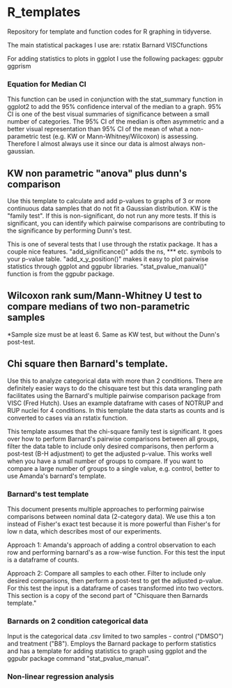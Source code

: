 # R_templates
Repository for template and function codes for R graphing in tidyverse.

The main statistical packages I use are:
rstatix
Barnard
VISCfunctions

For adding statistics to plots in ggplot I use the following packages: 
ggpubr
ggprism

### Equation for Median CI
This function can be used in conjunction with the stat_summary function in ggplot2 to add the 95% confidence interval of the median to a graph. 95% CI is one of the best visual summaries of significance between a small number of categories. The 95% CI of the median is often asymmetric and a better visual representation than 95% CI of the mean of what a non-parametric test (e.g. KW or Mann-Whitney/Wilcoxon) is assessing. Therefore I almost always use it since our data is almost always non-gaussian. 

## KW non parametric "anova" plus dunn's comparison
Use this template to calculate and add p-values to graphs of 3 or more continuous data samples that do not fit a Gaussian distribution. KW is the "family test". If this is non-significant, do not run any more tests. If this is significant, you can identify which pairwise comparisons are contributing to the significance by performing Dunn's test.

This is one of several tests that I use through the rstatix package. It has a couple nice features. "add_significance()" adds the ns, *** etc. symbols to your p-value table. "add_x_y_position()" makes it easy to plot pairwise statistics through ggplot and ggpubr libraries. "stat_pvalue_manual()" function is from the ggpubr package.

## Wilcoxon rank sum/Mann-Whitney U test to compare medians of two non-parametric samples
*Sample size must be at least 6. Same as KW test, but without the Dunn's post-test.

## Chi square then Barnard's template.
Use this to analyze categorical data with more than 2 conditions. There are definitely easier ways to do the chisquare test but this data wrangling path facilitates using the Barnard's multiple pairwise comparison package from VISC (Fred Hutch). Uses an example dataframe with cases of NOTRUP and RUP nuclei for 4 conditions. In this template the data starts as counts and is converted to cases via an rstatix function. 

This template assumes that the chi-square family test is significant. It goes over how to perform Barnard's pairwise comparisons between all groups, filter the data table to include only desired comparisons, then perform a post-test (B-H adjustment) to get the adjusted p-value. This works well when you have a small number of groups to compare. If you want to compare a large number of groups to a single value, e.g. control, better to use Amanda's barnard's template.

### Barnard's test template
This document presents multiple approaches to performing pairwise comparisons between nominal data (2-category data). We use this a ton instead of Fisher's exact test because it is more powerful than Fisher's for low n data, which describes most of our experiments.

Approach 1: Amanda's approach of adding a control observation to each row and performing barnard's as a row-wise function. For this test the input is a dataframe of counts.

Approach 2: Compare all samples to each other. Filter to include only desired comparisons, then perform a post-test to get the adjusted p-value. For this test the input is a dataframe of cases transformed into two vectors. This section is a copy of the second part of "Chisquare then Barnards template."

### Barnards on 2 condition categorical data
Input is the categorical data .csv limited to two samples - control ("DMSO") and treatment ("B8"). Employs the Barnard package to perform statistics and has a template for adding statistics to graph using ggplot and the ggpubr package command "stat_pvalue_manual".

### Non-linear regression analysis


